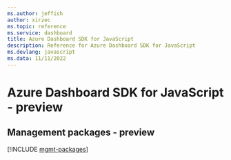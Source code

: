 ```yaml
---
ms.author: jeffish
author: xirzec
ms.topic: reference
ms.service: dashboard
title: Azure Dashboard SDK for JavaScript
description: Reference for Azure Dashboard SDK for JavaScript
ms.devlang: javascript
ms.data: 11/11/2022
---
```

# Azure Dashboard SDK for JavaScript - preview

## Management packages - preview
[!INCLUDE [mgmt-packages](dashboard-mgmt-index.md)]